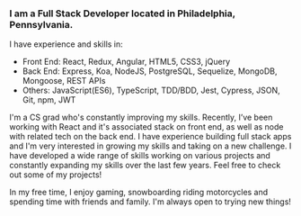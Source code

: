 ### I am a Full Stack Developer located in Philadelphia, Pennsylvania.

I have experience and skills in: 

- Front End: React, Redux, Angular, HTML5, CSS3, jQuery
- Back End: Express, Koa, NodeJS, PostgreSQL, Sequelize, MongoDB, Mongoose, REST APIs
- Others: JavaScript(ES6), TypeScript, TDD/BDD, Jest, Cypress, JSON, Git, npm, JWT



I'm a CS grad who's constantly improving my skills. Recently, I’ve been working with React and it's associated stack on front end, as well as node with related tech on the back end. I have experience building full stack apps and I'm very interested in growing my skills and taking on a new challenge. I have developed a wide range of skills working on various projects and constantly expanding my skills over the last few years. Feel free to check out some of my projects!

In my free time, I enjoy gaming, snowboarding riding motorcycles and spending time with friends and family. I'm always open to trying new things!


